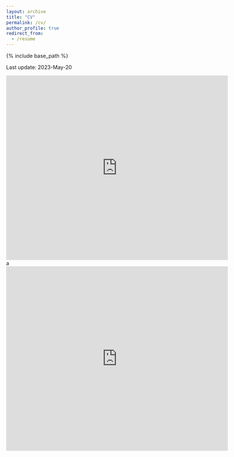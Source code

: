 ```yaml
---
layout: archive
title: "CV"
permalink: /cv/
author_profile: true
redirect_from:
  - /resume
---
```


{% include base_path %}

Last update: 2023-May-20

<embed src="http://danielsarj.github.io/files/DanielAraujo_CV_latest.pdf" type="application/pdf" width="600px" height="500px">
a
<embed src="https://drive.google.com/file/d/1s2lavgvmFVFBDHVjDw8ii6NNZlmIJE7C/view?usp=sharing" type="application/pdf" width="600px" height="500px">
